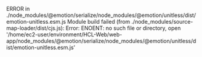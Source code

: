 ERROR in ./node_modules/@emotion/serialize/node_modules/@emotion/unitless/dist/emotion-unitless.esm.js
Module build failed (from ./node_modules/source-map-loader/dist/cjs.js):
Error: ENOENT: no such file or directory, open '/home/ec2-user/environment/HCL-Web/web-app/node_modules/@emotion/serialize/node_modules/@emotion/unitless/dist/emotion-unitless.esm.js'
